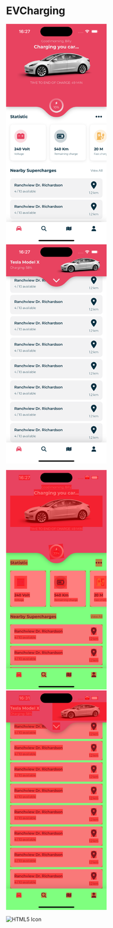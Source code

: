 # EVCharging

<img src="https://github.com/serdarbakirtas/EVCharging/blob/release/EVCharging/Resources/Screenshots/screenshot1.png" alt="HTML5 Icon" width="276" height="598"> <img src="https://github.com/serdarbakirtas/EVCharging/blob/release/EVCharging/Resources/Screenshots/screenshot2.png" alt="HTML5 Icon" width="276" height="598"> 

<img src="https://github.com/serdarbakirtas/EVCharging/blob/release/EVCharging/Resources/Screenshots/screenshot3.png" alt="HTML5 Icon" width="276" height="598"> <img src="https://github.com/serdarbakirtas/EVCharging/blob/release/EVCharging/Resources/Screenshots/screenshot4.png" alt="HTML5 Icon" width="276" height="598">

<img src="https://github.com/serdarbakirtas/EVCharging/blob/release/EVCharging/Resources/Screenshots/screenshot5.png" alt="HTML5 Icon" width="276" height="598">
